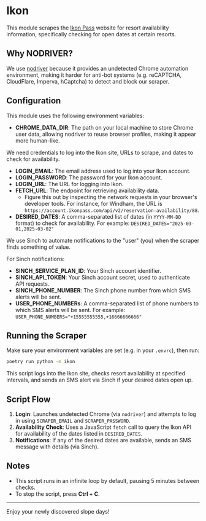 # Ikon

This module scrapes the [Ikon Pass](https://www.ikonpass.com/) website for resort availability information, specifically checking for open dates at certain resorts.

## Why NODRIVER?

We use [nodriver](https://pypi.org/project/nodriver/) because it provides an undetected Chrome automation environment, making it harder for anti-bot systems (e.g. reCAPTCHA, CloudFlare, Imperva, hCaptcha) to detect and block our scraper.

## Configuration

This module uses the following environment variables:

- **CHROME_DATA_DIR**: The path on your local machine to store Chrome user data, allowing nodriver to reuse browser profiles, making it appear more human-like.

We need credentials to log into the Ikon site, URLs to scrape, and dates to check for availability.

- **LOGIN_EMAIL**: The email address used to log into your Ikon account.
- **LOGIN_PASSWORD**: The password for your Ikon account.
- **LOGIN_URL**: The URL for logging into Ikon.
- **FETCH_URL**: The endpoint for retrieving availability data.
  - Figure this out by inspecting the network requests in your browser's developer tools. For instance, for Windham, the URL is `https://account.ikonpass.com/api/v2/reservation-availability/88`.
- **DESIRED_DATES**: A comma-separated list of dates (in `YYYY-MM-DD` format) to check for availability. For example:
  `DESIRED_DATES="2025-03-01,2025-03-02"`

We use Sinch to automate notifications to the "user" (you) when the scraper finds something of value.

For Sinch notifications:
- **SINCH_SERVICE_PLAN_ID**: Your Sinch account identifier.
- **SINCH_API_TOKEN**: Your Sinch account secret, used to authenticate API requests.
- **SINCH_PHONE_NUMBER**: The Sinch phone number from which SMS alerts will be sent.
- **USER_PHONE_NUMBERs**: A comma-separated list of phone numbers to which SMS alerts will be sent. For example:
  `USER_PHONE_NUMBERS="+15555555555,+16666666666"`

## Running the Scraper

Make sure your environment variables are set (e.g. in your `.envrc`), then run:

```bash
poetry run python -m ikon
```

This script logs into the Ikon site, checks resort availability at specified intervals, and sends an SMS alert via Sinch if your desired dates open up.

## Script Flow

1. **Login**: Launches undetected Chrome (via `nodriver`) and attempts to log in using `SCRAPER_EMAIL` and `SCRAPER_PASSWORD`.
2. **Availability Check**: Uses a JavaScript `fetch` call to query the Ikon API for availability of the dates listed in `DESIRED_DATES`.
3. **Notifications**: If any of the desired dates are available, sends an SMS message with details (via Sinch).

## Notes

- This script runs in an infinite loop by default, pausing 5 minutes between checks.
- To stop the script, press **Ctrl + C**.

---

Enjoy your newly discovered slope days!
